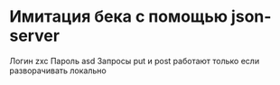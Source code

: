 # Имитация бека с помощью json-server
Логин zxc
Пароль asd
Запросы put и post работают только если разворачивать локально
